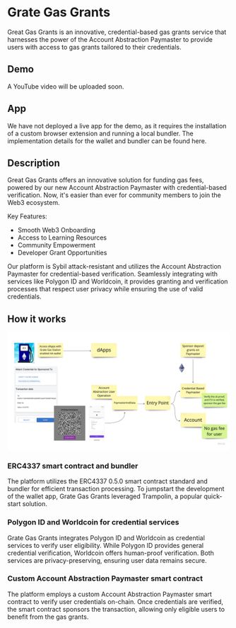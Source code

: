 # Grate Gas Grants

Great Gas Grants is an innovative, credential-based gas grants service that harnesses the power of the Account Abstraction Paymaster to provide users with access to gas grants tailored to their credentials.

## Demo
A YouTube video will be uploaded soon.

## App
We have not deployed a live app for the demo, as it requires the installation of a custom browser extension and running a local bundler.
The implementation details for the wallet and bundler can be found here.

## Description

Great Gas Grants offers an innovative solution for funding gas fees, powered by our new Account Abstraction Paymaster with credential-based verification. Now, it's easier than ever for community members to join the Web3 ecosystem.

Key Features:

- Smooth Web3 Onboarding
- Access to Learning Resources
- Community Empowerment
- Developer Grant Opportunities

Our platform is Sybil attack-resistant and utilizes the Account Abstraction Paymaster for credential-based verification. Seamlessly integrating with services like Polygon ID and Worldcoin, it provides granting and verification processes that respect user privacy while ensuring the use of valid credentials.

## How it works

![how it works](./docs/how-it-works.jpg)

### ERC4337 smart contract and bundler
The platform utilizes the ERC4337 0.5.0 smart contract standard and bundler for efficient transaction processing. To jumpstart the development of the wallet app, Grate Gas Grants leveraged Trampolin, a popular quick-start solution.

### Polygon ID and Worldcoin for credential services
Grate Gas Grants integrates Polygon ID and Worldcoin as credential services to verify user eligibility. While Polygon ID provides general credential verification, Worldcoin offers human-proof verification. Both services are privacy-preserving, ensuring user data remains secure.  

### Custom Account Abstraction Paymaster smart contract
The platform employs a custom Account Abstraction Paymaster smart contract to verify user credentials on-chain. Once credentials are verified, the smart contract sponsors the transaction, allowing only eligible users to benefit from the gas grants.
